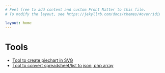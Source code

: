 ```yaml
---
# Feel free to add content and custom Front Matter to this file.
# To modify the layout, see https://jekyllrb.com/docs/themes/#overriding-theme-defaults

layout: home
---
```


# Tools
- [Tool to create piechart in SVG](tools/piechart.html)
- [Tool to convert spreadsheet/list to json, php array](tools/spreadsheet-to-array.html)